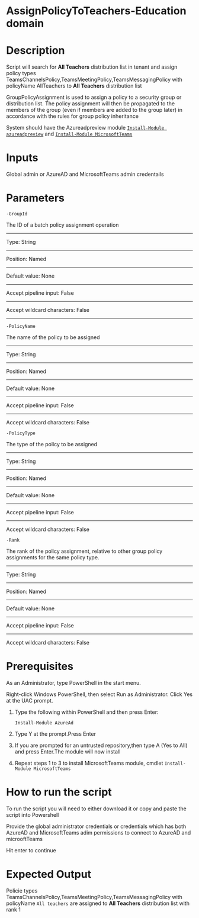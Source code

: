 # AssignPolicyToTeachers-Education domain

# Description
Script will search for **All Teachers** distribution list in tenant and assign policy types TeamsChannelsPolicy,TeamsMeetingPolicy,TeamsMessagingPolicy with policyName AllTeachers to **All Teachers** distribution list

GroupPolicyAssignment is used to assign a policy to a security group or distribution list. The policy assignment will then be propagated to the members of the group (even if members are added to the group later) in accordance with the rules for group policy inheritance

System should have the Azureadpreview module [`Install-Module azureadpreview`](https://docs.microsoft.com/en-us/powershell/azure/active-directory/install-adv2?view=azureadps-2.0-preview#installing-the-azure-ad-module) and [`Install-Module MicrosoftTeams`](https://www.powershellgallery.com/packages/MicrosoftTeams/1.0.6)

# Inputs
Global admin or AzureAD and MicrosoftTeams admin credentails 

# Parameters

`-GroupId`

 The ID of a batch policy assignment operation
 - - -
 Type:	String
 - - -
 Position:	Named
 - - -
 Default value:	None
 - - -
 Accept pipeline input:	False
 - - -
 Accept wildcard characters:	False
 - - -

`-PolicyName`

The name of the policy to be assigned
- - -
Type:	String
 - - -
Position:	Named
- - -
Default value:	None
- - -
Accept pipeline input:	False
- - -
Accept wildcard characters:	False

`-PolicyType`

The type of the policy to be assigned
- - -
Type:	String
- - -
Position:	Named
- - -
Default value:	None
- - -
Accept pipeline input:	False
- - -
Accept wildcard characters:	False

`-Rank`

 The rank of the policy assignment, relative to other group policy assignments for the same policy type.
 - - -
 Type:	String
 - - -
 Position:	Named
 - - -
 Default value:	None
 - - -
 Accept pipeline input:	False
 - - -
 Accept wildcard characters:	False

# Prerequisites
As an Administrator, type PowerShell in the start menu. 

Right-click Windows PowerShell, then select Run as Administrator. Click Yes at the UAC prompt.
1.	Type the following within PowerShell and then press Enter:

     `Install-Module AzureAd` 

2.	Type Y at the prompt.Press Enter

3.	If you are prompted for an untrusted repository,then type A (Yes to All) and press Enter.The module will now install

4. Repeat steps 1 to 3 to install MicrosoftTeams module, cmdlet `Install-Module MicrosoftTeams` 

# How to run the script
To run the script you will need to either download it or copy and paste the script into Powershell

Provide the global administrator credentials or credentials which has both AzureAD and MicrosoftTeams adim permissions to connect to AzureAD and microoftTeams

Hit enter to continue

# Expected Output
Policie types TeamsChannelsPolicy,TeamsMeetingPolicy,TeamsMessagingPolicy with policyName `All teachers` are assigned to **All Teachers** distribution list with rank 1
